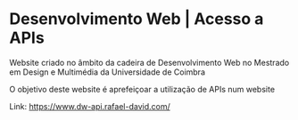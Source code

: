 # Desenvolvimento Web | Acesso a APIs
Website criado no âmbito da cadeira de Desenvolvimento Web no Mestrado em Design e Multimédia da Universidade de Coimbra

O objetivo deste website é aprefeiçoar a utilização de APIs num website

Link: https://www.dw-api.rafael-david.com/
